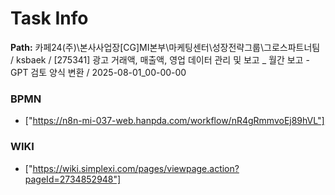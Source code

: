 # Task Info

**Path:** 카페24(주)\본사사업장\[CG]MI본부\마케팅센터\성장전략그룹\그로스파트너팀 / ksbaek / [275341] 광고 거래액, 매출액, 영업 데이터 관리 및 보고 _ 월간 보고 - GPT 검토 양식 변환 / 2025-08-01_00-00-00

### BPMN
- ["https://n8n-mi-037-web.hanpda.com/workflow/nR4gRmmvoEj89hVL"]

### WIKI
- ["https://wiki.simplexi.com/pages/viewpage.action?pageId=2734852948"]

